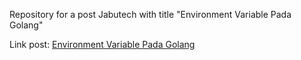 Repository for a post Jabutech with title "Environment Variable Pada Golang"

Link post: [Environment Variable Pada Golang](https://www.jabutech.com/posts/environment-variable-pada-golang/)
